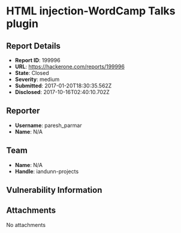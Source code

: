 # HTML injection-WordCamp Talks plugin

## Report Details
- **Report ID**: 199996
- **URL**: https://hackerone.com/reports/199996
- **State**: Closed
- **Severity**: medium
- **Submitted**: 2017-01-20T18:30:35.562Z
- **Disclosed**: 2017-10-16T02:40:10.702Z

## Reporter
- **Username**: paresh_parmar
- **Name**: N/A

## Team
- **Name**: N/A
- **Handle**: iandunn-projects

## Vulnerability Information


## Attachments
No attachments
